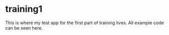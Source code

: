 # training1
This is where my test app for the first part of training lives. All example code can be seen here.
